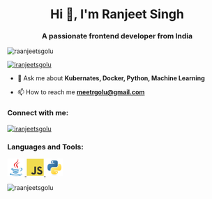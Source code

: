 <h1 align="center">Hi 👋, I'm Ranjeet Singh</h1>
<h3 align="center">A passionate frontend developer from India</h3>

<p align="left"> <img src="https://komarev.com/ghpvc/?username=raanjeetsgolu&label=Profile%20views&color=0e75b6&style=flat" alt="raanjeetsgolu" /> </p>

<p align="left"> <a href="https://twitter.com/iranjeetsgolu" target="blank"><img src="https://img.shields.io/twitter/follow/iranjeetsgolu?logo=twitter&style=for-the-badge" alt="iranjeetsgolu" /></a> </p>

- 💬 Ask me about **Kubernates, Docker, Python, Machine Learning**

- 📫 How to reach me **meetrgolu@gmail.com**

<h3 align="left">Connect with me:</h3>
<p align="left">
<a href="https://twitter.com/iranjeetsgolu" target="blank"><img align="center" src="https://raw.githubusercontent.com/rahuldkjain/github-profile-readme-generator/master/src/images/icons/Social/twitter.svg" alt="iranjeetsgolu" height="30" width="40" /></a>
</p>

<h3 align="left">Languages and Tools:</h3>
<p align="left"> <a href="https://www.java.com" target="_blank" rel="noreferrer"> <img src="https://raw.githubusercontent.com/devicons/devicon/master/icons/java/java-original.svg" alt="java" width="40" height="40"/> </a> <a href="https://developer.mozilla.org/en-US/docs/Web/JavaScript" target="_blank" rel="noreferrer"> <img src="https://raw.githubusercontent.com/devicons/devicon/master/icons/javascript/javascript-original.svg" alt="javascript" width="40" height="40"/> </a> <a href="https://www.python.org" target="_blank" rel="noreferrer"> <img src="https://raw.githubusercontent.com/devicons/devicon/master/icons/python/python-original.svg" alt="python" width="40" height="40"/> </a> </p>

<p><img align="center" src="https://github-readme-stats.vercel.app/api/top-langs?username=raanjeetsgolu&show_icons=true&locale=en&layout=compact" alt="raanjeetsgolu" /></p>
